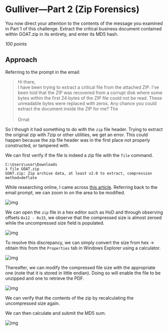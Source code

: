 # Gulliver—Part 2 (Zip Forensics)

You now direct your attention to the contents of the message you examined in Part 1 of this challenge.
Extract the critical business document contained within GOAT.zip in its entirety, and enter its MD5 hash.


*100 points*

## Approach

Referring to the prompt in the email:
>Hi there,<br>
I have been trying to extract a critical file from the attached ZIP. I've been told that the ZIP was recovered from a corrupt disk where some bytes within the first 24 bytes of the ZIP file could not be read. These unreadable bytes were replaced with zeros. Any chance you could extract the document inside the ZIP for me? Thx<br><br>
Ornat

So I though it had something to do with the `zip` file header. Trying to extract the original zip with 7zip or other utilities, we get an error. This could happen because the zip file header was in the first place not properly constructed, or tampered with.

We can first verify if the file is indeed a zip file with the `file` command.

```
C:\Users\user\Downloads
λ file GOAT.zip
GOAT.zip: Zip archive data, at least v2.0 to extract, compression method=deflate
```

While researching online, I came across [this article](https://users.cs.jmu.edu/buchhofp/forensics/formats/pkzip.html). Referring back to the email prompt, we can zoom in on the area to be modified.

![img]()

We can open the `zip` file in a hex editor such as HxD and through observing offsets `0x12 - 0x15`, we observe that the compressed size is almost zeroed while the uncompressed size field is populated.

![img]()

To resolve this discrepancy, we can simply convert the size from hex -> obtain this from the `Properties` tab in Windows Explorer using a calculator.

![img]()

Thereafter, we can modify the compressed file size with the appropriate one (note that it is stored in little endian). Doing so will enable the file to be unzipped and one to retrieve the PDF.

![img]()

We can verify that the contents of the zip by recalculating the uncompressed size again. 

We can then calculate and submit the MD5 sum.

![img]()
